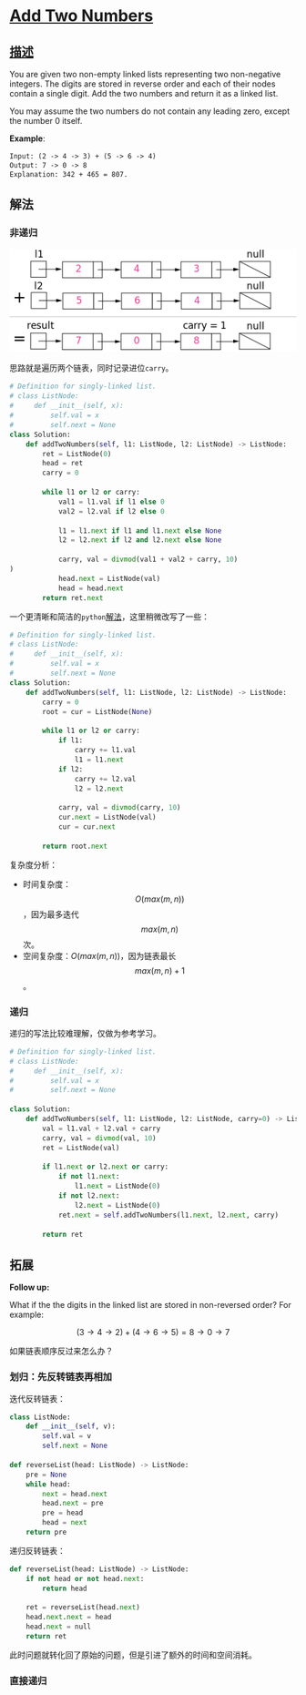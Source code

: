 # [Add Two Numbers](https://leetcode.com/problems/add-two-numbers/)

## [描述](https://leetcode.com/problems/add-two-numbers/)

You are given two non-empty linked lists representing two non-negative integers. The digits are stored in reverse order and each of their nodes contain a single digit. Add the two numbers and return it as a linked list.

You may assume the two numbers do not contain any leading zero, except the number 0 itself.

**Example**:

```text
Input: (2 -> 4 -> 3) + (5 -> 6 -> 4)
Output: 7 -> 0 -> 8
Explanation: 342 + 465 = 807.
```

## 解法

### 非递归

![两个数字相加的可视化：342 + 465 = 807（每个节点包含一个数字，数字以相反的顺序存储。）](pictures/2/two_numbers.png)

思路就是遍历两个链表，同时记录进位`carry`。

```python
# Definition for singly-linked list.
# class ListNode:
#     def __init__(self, x):
#         self.val = x
#         self.next = None
class Solution:
    def addTwoNumbers(self, l1: ListNode, l2: ListNode) -> ListNode:
        ret = ListNode(0)
        head = ret
        carry = 0

        while l1 or l2 or carry:
            val1 = l1.val if l1 else 0
            val2 = l2.val if l2 else 0

            l1 = l1.next if l1 and l1.next else None
            l2 = l2.next if l2 and l2.next else None

            carry, val = divmod(val1 + val2 + carry, 10)
)
            head.next = ListNode(val)
            head = head.next
        return ret.next
```

一个更清晰和简洁的`python`[解法](https://leetcode.com/problems/add-two-numbers/discuss/1016/Clear-python-code-straight-forward)，这里稍微改写了一些：

```python
# Definition for singly-linked list.
# class ListNode:
#     def __init__(self, x):
#         self.val = x
#         self.next = None
class Solution:
    def addTwoNumbers(self, l1: ListNode, l2: ListNode) -> ListNode:
        carry = 0
        root = cur = ListNode(None)

        while l1 or l2 or carry:
            if l1:
                carry += l1.val
                l1 = l1.next
            if l2:
                carry += l2.val
                l2 = l2.next

            carry, val = divmod(carry, 10)
            cur.next = ListNode(val)
            cur = cur.next

        return root.next
```

复杂度分析：

- 时间复杂度：$$O(max(m, n))$$，因为最多迭代$$max(m, n)$$次。
- 空间复杂度：$O(max(m, n))$，因为链表最长$$max(m, n) + 1$$。

### 递归

递归的写法比较难理解，仅做为参考学习。

```python
# Definition for singly-linked list.
# class ListNode:
#     def __init__(self, x):
#         self.val = x
#         self.next = None

class Solution:
    def addTwoNumbers(self, l1: ListNode, l2: ListNode, carry=0) -> ListNode:
        val = l1.val + l2.val + carry
        carry, val = divmod(val, 10)
        ret = ListNode(val)

        if l1.next or l2.next or carry:
            if not l1.next:
                l1.next = ListNode(0)
            if not l2.next:
                l2.next = ListNode(0)
            ret.next = self.addTwoNumbers(l1.next, l2.next, carry)

        return ret
```

## 拓展

**Follow up:**

What if the the digits in the linked list are stored in non-reversed order? For example:

$$(3 \to 4 \to 2) + (4 \to 6 \to 5) = 8 \to 0 \to 7$$

如果链表顺序反过来怎么办？

### 划归：先反转链表再相加

迭代反转链表：

```python
class ListNode:
    def __init__(self, v):
        self.val = v
        self.next = None

def reverseList(head: ListNode) -> ListNode:
    pre = None
    while head:
        next = head.next
        head.next = pre
        pre = head
        head = next
    return pre
```

递归反转链表：

```python
def reverseList(head: ListNode) -> ListNode:
    if not head or not head.next:
        return head

    ret = reverseList(head.next)
    head.next.next = head
    head.next = null
    return ret
```

此时问题就转化回了原始的问题，但是引进了额外的时间和空间消耗。

### 直接递归

